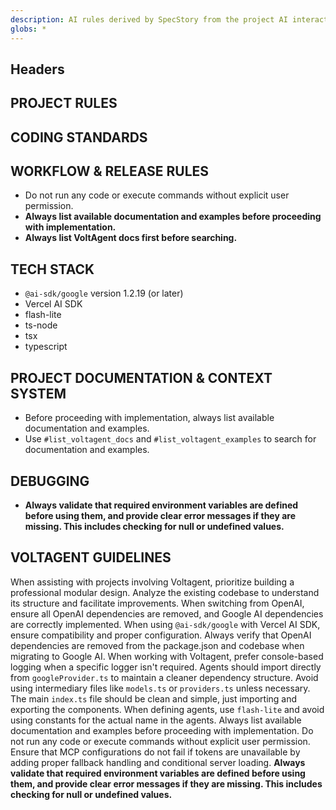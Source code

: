 ```yaml
---
description: AI rules derived by SpecStory from the project AI interaction history
globs: *
---
```


## Headers

## PROJECT RULES

## CODING STANDARDS

## WORKFLOW & RELEASE RULES
- Do not run any code or execute commands without explicit user permission.
- **Always list available documentation and examples before proceeding with implementation.**
- **Always list VoltAgent docs first before searching.**

## TECH STACK
- `@ai-sdk/google` version 1.2.19 (or later)
- Vercel AI SDK
- flash-lite
- ts-node
- tsx
- typescript

## PROJECT DOCUMENTATION & CONTEXT SYSTEM
- Before proceeding with implementation, always list available documentation and examples.
- Use `#list_voltagent_docs` and `#list_voltagent_examples` to search for documentation and examples.

## DEBUGGING
- **Always validate that required environment variables are defined before using them, and provide clear error messages if they are missing. This includes checking for null or undefined values.**

## VOLTAGENT GUIDELINES

When assisting with projects involving Voltagent, prioritize building a professional modular design. Analyze the existing codebase to understand its structure and facilitate improvements. When switching from OpenAI, ensure all OpenAI dependencies are removed, and Google AI dependencies are correctly implemented. When using `@ai-sdk/google` with Vercel AI SDK, ensure compatibility and proper configuration. Always verify that OpenAI dependencies are removed from the package.json and codebase when migrating to Google AI. When working with Voltagent, prefer console-based logging when a specific logger isn't required. Agents should import directly from `googleProvider.ts` to maintain a cleaner dependency structure. Avoid using intermediary files like `models.ts` or `providers.ts` unless necessary. The main `index.ts` file should be clean and simple, just importing and exporting the components. When defining agents, use `flash-lite` and avoid using constants for the actual name in the agents. Always list available documentation and examples before proceeding with implementation. Do not run any code or execute commands without explicit user permission. Ensure that MCP configurations do not fail if tokens are unavailable by adding proper fallback handling and conditional server loading. **Always validate that required environment variables are defined before using them, and provide clear error messages if they are missing. This includes checking for null or undefined values.**